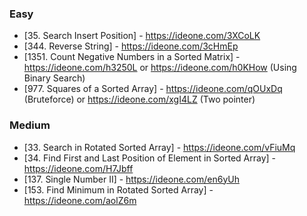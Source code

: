 ### Easy
  - [35. Search Insert Position] - https://ideone.com/3XCoLK
  - [344. Reverse String] - https://ideone.com/3cHmEp
  - [1351. Count Negative Numbers in a Sorted Matrix] - https://ideone.com/h3250L or https://ideone.com/h0KHow (Using Binary Search) 
  - [977. Squares of a Sorted Array] - https://ideone.com/qOUxDq (Bruteforce) or https://ideone.com/xgI4LZ (Two pointer)
### Medium
  - [33. Search in Rotated Sorted Array] - https://ideone.com/vFiuMq
  - [34. Find First and Last Position of Element in Sorted Array] - https://ideone.com/H7Jbff
  - [137. Single Number II] - https://ideone.com/en6yUh
  - [153. Find Minimum in Rotated Sorted Array] - https://ideone.com/aolZ6m

